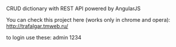 CRUD dictionary with REST API powered by AngularJS

You can check this project here (works only in chrome and opera):
http://trafalgar.tmweb.ru/

to login use these:
admin
1234
